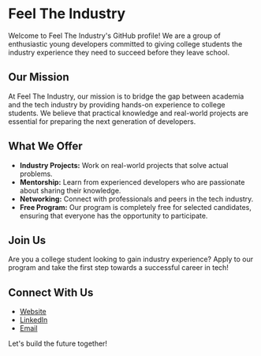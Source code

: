 # Feel The Industry

Welcome to Feel The Industry's GitHub profile! We are a group of enthusiastic young developers committed to giving college students the industry experience they need to succeed before they leave school.

## Our Mission
At Feel The Industry, our mission is to bridge the gap between academia and the tech industry by providing hands-on experience to college students. We believe that practical knowledge and real-world projects are essential for preparing the next generation of developers.

## What We Offer
- **Industry Projects:** Work on real-world projects that solve actual problems.
- **Mentorship:** Learn from experienced developers who are passionate about sharing their knowledge.
- **Networking:** Connect with professionals and peers in the tech industry.
- **Free Program:** Our program is completely free for selected candidates, ensuring that everyone has the opportunity to participate.

## Join Us
Are you a college student looking to gain industry experience? Apply to our program and take the first step towards a successful career in tech!

## Connect With Us
- [Website](https://www.feeltheindustry.com)
- [LinkedIn](https://www.linkedin.com/company/feeltheindustry)
- [Email](feeltheindustry@gmail.com)

Let's build the future together!
